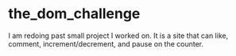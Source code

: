 # the_dom_challenge
I am redoing past small project I worked on.  It is a site that can like, comment, increment/decrement, and pause on the counter.
